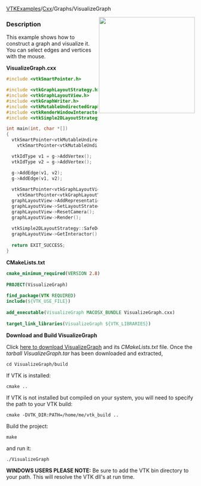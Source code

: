 [VTKExamples](/home/)/[Cxx](/Cxx)/Graphs/VisualizeGraph

<img align="right" src="https://github.com/lorensen/VTKExamples/blob/gh-pages/Testing/Baseline/Graphs/TestVisualizeGraph.png?raw=true" width="256" />

### Description
This example shows how to construct a graph and visualize it. You can select edges and vertices with the mouse.

**VisualizeGraph.cxx**
```c++
#include <vtkSmartPointer.h>

#include <vtkGraphLayoutStrategy.h>
#include <vtkGraphLayoutView.h>
#include <vtkGraphWriter.h>
#include <vtkMutableUndirectedGraph.h>
#include <vtkRenderWindowInteractor.h>
#include <vtkSimple2DLayoutStrategy.h>

int main(int, char *[])
{
  vtkSmartPointer<vtkMutableUndirectedGraph> g = 
    vtkSmartPointer<vtkMutableUndirectedGraph>::New();

  vtkIdType v1 = g->AddVertex();
  vtkIdType v2 = g->AddVertex();

  g->AddEdge(v1, v2);
  g->AddEdge(v1, v2);
  
  vtkSmartPointer<vtkGraphLayoutView> graphLayoutView = 
    vtkSmartPointer<vtkGraphLayoutView>::New();
  graphLayoutView->AddRepresentationFromInput(g);
  graphLayoutView->SetLayoutStrategy("Simple 2D");
  graphLayoutView->ResetCamera();
  graphLayoutView->Render();
  
  vtkSimple2DLayoutStrategy::SafeDownCast(graphLayoutView->GetLayoutStrategy())->SetRandomSeed(0);
  graphLayoutView->GetInteractor()->Start();
     
  return EXIT_SUCCESS;
}
```
**CMakeLists.txt**
```cmake
cmake_minimum_required(VERSION 2.8)
 
PROJECT(VisualizeGraph)
 
find_package(VTK REQUIRED)
include(${VTK_USE_FILE})
 
add_executable(VisualizeGraph MACOSX_BUNDLE VisualizeGraph.cxx)
 
target_link_libraries(VisualizeGraph ${VTK_LIBRARIES})
```

**Download and Build VisualizeGraph**

Click [here to download VisualizeGraph](https://github.com/lorensen/VTKWikiExamplesTarballs/raw/master/VisualizeGraph.tar) and its *CMakeLists.txt* file.
Once the *tarball VisualizeGraph.tar* has been downloaded and extracted,
```
cd VisualizeGraph/build 
```
If VTK is installed:
```
cmake ..
```
If VTK is not installed but compiled on your system, you will need to specify the path to your VTK build:
```
cmake -DVTK_DIR:PATH=/home/me/vtk_build ..
```
Build the project:
```
make
```
and run it:
```
./VisualizeGraph
```
**WINDOWS USERS PLEASE NOTE:** Be sure to add the VTK bin directory to your path. This will resolve the VTK dll's at run time.

